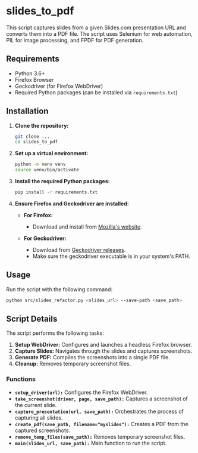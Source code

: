 # slides_to_pdf

This script captures slides from a given Slides.com presentation URL and converts them into a PDF file. The script uses Selenium for web automation, PIL for image processing, and FPDF for PDF generation.

## Requirements

- Python 3.6+
- Firefox Browser
- Geckodriver (for Firefox WebDriver)
- Required Python packages (can be installed via `requirements.txt`)

## Installation

1. **Clone the repository:**

    ```sh
    git clone ...
    cd slides_to_pdf
    ```

2. **Set up a virtual environment:**

    ```sh
    python -m venv venv
    source venv/bin/activate
    ```

3. **Install the required Python packages:**

    ```sh
    pip install -r requirements.txt
    ```

4. **Ensure Firefox and Geckodriver are installed:**

    - **For Firefox:**
      - Download and install from [Mozilla's website](https://www.mozilla.org/en-US/firefox/new/).
    
    - **For Geckodriver:**
      - Download from [Geckodriver releases](https://github.com/mozilla/geckodriver/releases).
      - Make sure the geckodriver executable is in your system's PATH.

## Usage

Run the script with the following command:

```sh
python src/slides_refactor.py <slides_url> --save-path <save_path>
```

## Script Details

The script performs the following tasks:

1. **Setup WebDriver:** Configures and launches a headless Firefox browser.
2. **Capture Slides:** Navigates through the slides and captures screenshots.
3. **Generate PDF:** Compiles the screenshots into a single PDF file.
4. **Cleanup:** Removes temporary screenshot files.

### Functions

- **`setup_driver(url):`** Configures the Firefox WebDriver.
- **`take_screenshot(driver, page, save_path):`** Captures a screenshot of the current slide.
- **`capture_presentation(url, save_path):`** Orchestrates the process of capturing all slides.
- **`create_pdf(save_path, filename="myslides"):`** Creates a PDF from the captured screenshots.
- **`remove_temp_files(save_path):`** Removes temporary screenshot files.
- **`main(slides_url, save_path):`** Main function to run the script.
